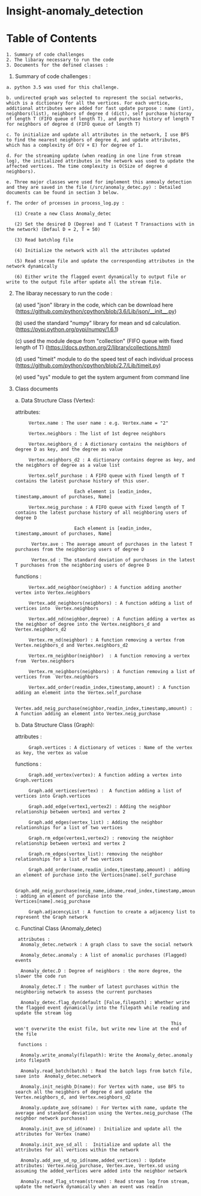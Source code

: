 # Insight-anomaly_detection
# Table of Contents
    1. Summary of code challenges 
    2. The libaray necessary to run the code
    3. Documents for the defined classes : 


 1.  Summary of code challenges :

	a. python 3.5 was used for this challenge.

	b. undirected graph was selected to represent the social networks, which is a dictionary for all the vertices. For each vertice, additional attributes were added for fast update purpose : name (int), neighbors(list), neighbors of degree d (dict), self purchase historay of length T (FIFO queue of length T), and purchase history of length T for neighbors of degree d (FIFO queue of length T)  
	
	c. To initialize and update all attributes in the network, I use BFS to find the nearest neighbors of degree d, and update attributes, which has a complexity of O(V + E) for degree of 1.
	
	d. For the streaming update (when reading in one line from stream log), the initialized attributes in the network was used to update the affected vertices. The time complexity is O(Size of degree d neighbors).  

	e. Three major classes were used for implement this anmoaly detection and they are saved in the file (/src/anomaly_detec.py) : Detailed documents can be found in section 3 below.

	f. The order of prcesses in process_log.py :

	   (1) Create a new Class Anomaly_detec

	   (2) Set the desired D (Degree) and T (Latest T Transactions with in the network) (Defaul D = 2, T = 50)

	   (3) Read batchlog file

	   (4) Initialize the network with all the attributes updated

	   (5) Read stream file and update the corresponding attributes in the network dynamically

	   (6) Either write the flagged event dynamically to output file or write to the output file after update all the stream file. 


2. The libaray necessary to run the code : 

   (a) used "json" library in the code, which can be download here (https://github.com/python/cpython/blob/3.6/Lib/json/__init__.py)
   
   (b) used the standard "numpy" library for mean and sd calculation. (https://pypi.python.org/pypi/numpy/1.6.1)
   
   (c) used the module deque from "collection" (FIFO queue with fixed length of T) (https://docs.python.org/2/library/collections.html)
   
   (d) used "timeit" module to do the speed test of each individual process (https://github.com/python/cpython/blob/2.7/Lib/timeit.py)
   
   (e) used "sys" module to get the system argument from command line 

3. Class documents

	a. Data Structure Class (Vertex):

	attributes:           

			Vertex.name : The user name : e.g. Vertex.name = "2"  

			Vertex.neighbors : The list of 1st degree neighbors  

			Vertex.neighbors_d : A dictionary contains the neighbors of degree D as key, and the degree as value   

			Vertex.neighbors_d2 : A dictionary contains degree as key, and the neigbhors of degree as a value list   

			Vertex.self_purchase : A FIFO queue with fixed length of T contains the latest purchase history of this user.

							 Each element is [eadin_index, timestamp,amount of purchases, Name]

			Vertex.neig_purchase : A FIFO queue with fixed length of T contains the latest purchase history of all neighboring users of degree D 

							 Each element is [eadin_index, timestamp,amount of purchases, Name] 

			 Vertex.ave : The average amount of purchases in the latest T purchases from the neighboring users of degree D  

			 Vertex.sd : The standard deviation of purchases in the latest T purchases from the neighboring users of degree D 

	functions :     

			Vertex.add_neighbor(neighbor) : A function adding another vertex into Vertex.neighbors    

			Vertex.add_neighbors(neigbhors) : A function adding a list of  vertices into  Vertex.neighbors   

			Vertex.add_nd(neighbor,degree) : A function adding a vertex as the neighbor of degree into the Vertex.neighbors_d and Vertex.neighbors_d2

			Vertex.rm_nd(neighbor) : A function removing a vertex from Vertex.neighbors_d and Vertex.neighbors_d2

			Vertex.rm_neighbor(neighbor)  : A function removing a vertex from  Vertex.neighbors

			Vertex.rm_neighbors(neighbors) : A function removing a list of vertices from  Vertex.neighbors

			Vertex.add_order(readin_index,timestamp,amount) : A function adding an element into the Vertex.self_purchase

			Vertex.add_neig_purchase(neighbor,readin_index,timestamp,amount) : A function adding an element into Vertex.neig_purchase

	b. Data Structure Class (Graph):

	 attributes :

			Graph.vertices : A dictionary of vetices : Name of the vertex as key, the vertex as value

	 functions :    

			Graph.add_vertex(vertex): A function adding a vertex into Graph.vertices

			Graph.add_vertices(vertex) :  A function adding a list of  vertices into Graph.vertices

			Graph.add_edge(vertex1,vertex2) : Adding the neighbor relationship between vertex1 and vertex 2

			Graph.add_edges(vertex_list) : Adding the neighbor relationships for a list of two vertices

			Graph.rm_edge(vertex1,vertex2) : removing the neighbor relationship between vertex1 and vertex 2

			Graph.rm_edges(vertex_list): removing the neighbor relationships for a list of two vertices

			Graph.add_order(name,readin_index,timestamp,amount) : adding an element of purchase into the Vertices[name].self_purchase

			Graph.add_neig_purchase(neig_name,idname,read_index,timestamp,amount) : adding an element of purchase into the Vertices[name].neig_purchase

			Graph.adjacencyList : A function to create a adjacency list to represent the Graph network

	c. Functinal Class (Anomaly_detec)

		attributes :
		 Anomaly_detec.network : A graph class to save the social network

		 Anomaly_detec.anomaly : A list of anomalic purchases (Flagged) events

		 Anomaly_detec.D : Degree of neighbors : the more degree, the slower the code run

		 Anomaly_detec.T : The number of latest purchases within the neighboring network to assess the current purchases

		 Anomaly_detec.flag_dyn(default [False,filepath] : Whether write the flagged event dynamically into the filepath while reading and update the stream log

																 This won't overwrite the exist file, but write new line at the end of the file

		functions : 

		 Anomaly.write_anomaly(filepath): Write the Anomaly_detec.anomaly into filepath

		 Anomaly.read_batch(batch) : Read the batch logs from batch file, save into  Anomaly_detec.network

		 Anomaly.init_neighb_D(name): For Vertex with name, use BFS to search all the neigbhors of degree d and update the Vertex.neighbors_d, and Vertex.neighbors_d2

		 Anomaly.update_ave_sd(name) : For Vertex with name, update the average and standard deviation using the Vertex.neig_purchase (The neighbor network purchases)

		 Anomaly.init_ave_sd_id(name) : Initialize and update all the attributes for Vertex (name)

		 Anomaly.init_ave_sd_all :  Initialize and update all the attributes for all vertices within the network

		 Anomaly.add_ave_sd_np_id(name,added_vertices) : Update attributes: Vertex.neig_purchase, Vertex.ave, Vertex.sd using assuming the added_vertices were added into the neighbor network

		 Anomaly.read_flag_stream(stream) : Read stream log from stream, update the network dynamically when an event was readin
   
